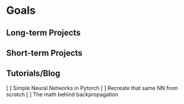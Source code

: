 # Goals


## Long-term Projects 

## Short-term Projects

## Tutorials/Blog
[ ] Simple Neural Networks in Pytorch
[ ] Recreate that same NN from scratch
[ ] The math behind backpropagation 

